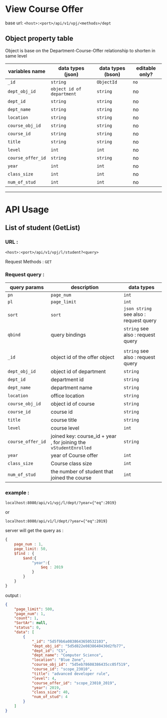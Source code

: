 # View Course Offer

base url: `<host>:<port>/api/v1/vpj/<methods>/dept`



## Object property table


Object is base on the Department-Course-Offer relationship to shorten in same level

| variables name    | data types (json)         | data types (bson) | editable only? |
| ----------------- | ------------------------- | ----------------- | -------------- |
| `_id`             | `string`                  | `ObjectId`        | `no`           |
| `dept_obj_id`     | `object id of department` | `string`          | no             |
| `dept_id`         | `string`                  | `string`          | no             |
| `dept_name`       | `string`                  | `string`          | no             |
| `location`        | `string`                  | `string`          | no             |
| `course_obj_id`   | `string`                  | `string`          | no             |
| `course_id`       | `string`                  | `string`          | no             |
| `title`           | `string`                  | `string`          | no             |
| `level`           | `int`                     | `int`             | no             |
| `course_offer_id` | `string`                  | `string`          | no             |
| `year`            | `int`                     | `int`             | no             |
| `class_size`      | `int`                     | `int`             | no             |
| `num_of_stud`     | `int`                     | `int`             | no             |


---

# API Usage

## List of student (GetList)

### URL :

`<host>:<port>/api/v1/vpj/l/student?<query>` 

Request Methods : `GET`

### Request query :
| query params      | description                                                       | data types                             |
| ----------------- | ----------------------------------------------------------------- | -------------------------------------- |
| `pn`              | `page_num`                                                        | `int`                                  |
| `pl`              | `page_limit`                                                      | `int`                                  |
| `sort`            | `sort`                                                            | `json string` see also : request query |
| `qbind`           | query bindings                                                    | `string` see also : request query      |
|                   |                                                                   |                                        |
| `_id`             | object id of the offer object                                     | `string` see also : request query      |
| `dept_obj_id`     | object id of department                                           | `string`                               |
| `dept_id`         | department id                                                     | `string`                               |
| `dept_name`       | department name                                                   | `string`                               |
| `location`        | office location                                                   | `string`                               |
| `course_obj_id`   | object id of course                                               | `string`                               |
| `course_id`       | course id                                                         | `string`                               |
| `title`           | course title                                                      | `string`                               |
| `level`           | course level                                                      | `int`                                  |
| `course_offer_id` | joined key: course_id + year , for joining the `vStudentEnrolled` | `string`                               |
| `year`            | year of Course offer                                              | `int`                                  |
| `class_size`      | Course class size                                                 | `int`                                  |
| `num_of_stud`     | the number of student that joined the course                      | `int`                                  |

### example : 

`localhost:8080/api/v1/vpj/l/dept/?year={"eq":2019}`

or

`localhost:8080/api/v1/l/dept/?year={"eq":2019}`



server will get the query as : 
``` js
{ 
    page_num : 1,
    page_limit: 50,
    $find : {
        $and:{
            "year":{
                $eq : 2019
            }   
        }
    }
}
```

output : 
``` json
{
    "page_limit": 500,
    "page_num": 1,
    "count": 1,
    "SortAr": null,
    "status": 0,
    "data": [
        {
            "_id": "5d5f9b6a0838643650532103",
            "dept_obj_id": "5d5d822e0838640430d2fb77",
            "dept_id": "CS",
            "dept_name": "Computer Science",
            "location": "Blue Zone",
            "course_obj_id": "5d5eb78608386435cc05f519",
            "course_id": "scope_23010",
            "title": "advanced developer rule",
            "level": 4,
            "course_offer_id": "scope_23010_2019",
            "year": 2019,
            "class_size": 40,
            "num_of_stud": 4
        }
    ]
}
```
